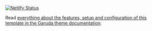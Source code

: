[![Netlify Status](https://api.netlify.com/api/v1/badges/a6b086a2-acaf-445d-aadf-956940cdb60c/deploy-status)](https://app.netlify.com/sites/davidsneighbour-garuda/deploys)

Read [everything about the features, setup and configuration of this template in the Garuda theme documentation](https://github.com/davidsneighbour/garuda#readme).
